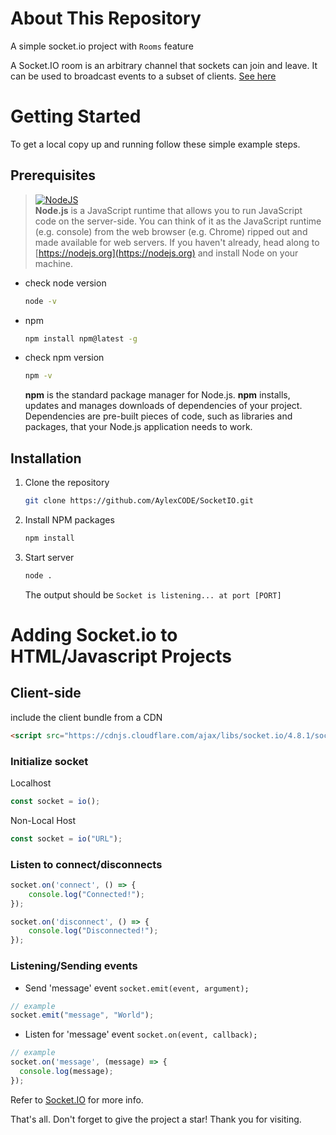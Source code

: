 # About This Repository
A simple socket.io project with `Rooms` feature

A Socket.IO room is an arbitrary channel that sockets can join and leave. It can be used to broadcast events to a subset of clients. [See here](https://socket.io/docs/v3/rooms/)

# Getting Started
To get a local copy up and running follow these simple example steps.

## Prerequisites
> [![NodeJS](https://img.shields.io/badge/node.js-339933?style=for-the-badge&logo=Node.js&logoColor=white)](https://nodejs.org)<br />
> **Node.js** is a JavaScript runtime that allows you to run JavaScript code on the server-side. You can think of it as the JavaScript runtime (e.g. console) from the web browser (e.g. Chrome) ripped out and made available for web servers.
  If you haven't already, head along to [https://nodejs.org](https://nodejs.org) and install Node on your machine.

* check node version
  ```sh
  node -v
  ```
* npm
  ```sh
  npm install npm@latest -g
  ```
* check npm version
  ```sh
  npm -v
  ```
  **npm** is the standard package manager for Node.js.
  **npm** installs, updates and manages downloads of dependencies of your project. Dependencies are pre-built pieces of code, such as libraries and packages, that your Node.js application needs to work.


## Installation
1. Clone the repository
   ```sh
   git clone https://github.com/AylexCODE/SocketIO.git
   ```
2. Install NPM packages
   ```sh
   npm install
   ```
3. Start server
   ```sh
   node .
   ```
   The output should be `Socket is listening... at port [PORT]`

# Adding Socket.io to HTML/Javascript Projects
## Client-side

include the client bundle from a CDN

```html
<script src="https://cdnjs.cloudflare.com/ajax/libs/socket.io/4.8.1/socket.io.min.js"></script>
```

### Initialize socket

Localhost
```javascript
const socket = io();
```

Non-Local Host
```javascript
const socket = io("URL");
```

### Listen to connect/disconnects

```javascript
socket.on('connect', () => {
    console.log("Connected!");
});

socket.on('disconnect', () => {
    console.log("Disconnected!");
});
```

### Listening/Sending events

* Send 'message' event
`socket.emit(event, argument);`

```javascript
// example
socket.emit("message", "World");
```

* Listen for 'message' event
`socket.on(event, callback);`

```javascript
// example
socket.on('message', (message) => {
  console.log(message);
});
```

Refer to [Socket.IO](https://socket.io/docs/v3/) for more info.

That's all.
Don't forget to give the project a star! Thank you for visiting.
